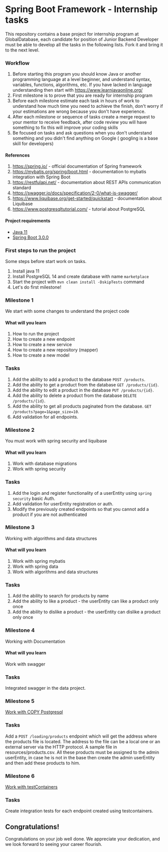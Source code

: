 # Spring Boot Framework - Internship tasks

This repository contains a base project for internship program at GlobalDatabase, each candidate for position of
Junior Backend Developer must be able to develop all the tasks in the following lists.
Fork it and bring it to the next level.

### Workflow

1. Before starting this program you should know Java or another programming language at a level beginner, and understand
   syntax, variables, functions, algorithms, etc. If you have lacked in language understanding then start
   with https://www.learnjavaonline.org/
2. First milestone is to prove that you are ready for internship program
3. Before each milestone estimate each task in hours of work to understand how much time you need to achieve the finish,
   don't worry if your estimations are wrong because you don't have experience.
4. After each milestone or sequence of tasks create a merge request to your mentor to receive feedback, after code
   review you will have something to fix this will improve your coding skills
5. Be focused on tasks and ask questions when you don't understand something and you didn't find anything on Google (
   googling is a base skill for developers)

#### References

1. https://spring.io/ - official documentation of Spring framework
2. https://mybatis.org/spring/boot.html - documentation to mybatis integration with Spring Boot
3. https://restfulapi.net/ - documentation about REST APIs communication standard
4. https://swagger.io/docs/specification/2-0/what-is-swagger/
5. https://www.liquibase.org/get-started/quickstart - documentation about Liquibase
6. https://www.postgresqltutorial.com/ - tutorial about PostgreSQL

#### Project requirements

* [Java 11](https://docs.oracle.com/en/java/javase/11/)
* [Spring Boot 3.0.0](https://spring.io/projects/spring-boot)

### First steps to run the project

Some steps before start work on tasks.

1. Install java 11
2. Install PostgreSQL 14 and create database with name `marketplace`
3. Start the project with `mvn clean install -DskipTests` command
4. Let's do first milestone!

### Milestone 1

We start with some changes to understand the project code

#### What will you learn

1. How to run the project
2. How to create a new endpoint
3. How to create a new service
4. How to create a new repository (mapper)
5. How to create a new model

### Tasks

1. Add the ability to add a product to the database `POST /products`.
2. Add the ability to get a product from the database `GET /products/{id}`.
3. Add the ability to edit a product in the database `PUT /products/{id}`.
4. Add the ability to delete a product from the database `DELETE /products/{id}`.
5. Add the ability to get all products paginated from the database. `GET /products?page=1&page_size=10`.
6. Add validation for all endpoints.

### Milestone 2

You must work with spring security and liquibase

#### What will you learn

1. Work with database migrations
2. Work with spring security

### Tasks

1. Add the login and register functionality of a userEntity using `spring security` basic Auth.
2. Add validation for userEntity registration or auth.
3. Modify the previously created endpoints so that you cannot add a product if you are not authenticated

### Milestone 3

Working with algorithms and data structures

#### What will you learn

1. Work with spring mybatis
2. Work with spring data
3. Work with algorithms and data structures

### Tasks

1. Add the ability to search for products by name
2. Add the ability to like a product - the userEntity can like a product only once
3. Add the ability to dislike a product - the userEntity can dislike a product only once

### Milestone 4

Working with Documentation

#### What will you learn

Work with swagger

### Tasks

Integrated swagger in the data project.

### Milestone 5

[Work with COPY Postgresql](https://www.postgresql.org/docs/current/sql-copy.html#:~:text=COPY%20moves%20data%20between%20PostgreSQL,results%20of%20a%20SELECT%20query.)

### Tasks

Add a `POST /loading/products` endpoint which will get the address where the products file is located. The address to the file can be a local one or an external server via the HTTP protocol. A sample file in resources/products.csv. All these products must be assigned to the admin userEntity, in case he is not in the base then create the admin userEntity and then add these products to him.

### Milestone 6

[Work with testContainers](https://www.testcontainers.org/)

### Tasks
Create integration tests for each endpoint created using testcontainers.

## Congratulations!

Congratulations on your job well done. We appreciate your dedication, and we look forward to seeing your career
flourish.
